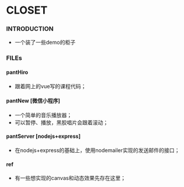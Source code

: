 
# CLOSET

### INTRODUCTION
+ 一个装了一些demo的柜子

### FILEs

#### pantHiro
+ 跟着网上的vue写的课程代码；

#### pantNew [微信小程序]
+ 一个简单的音乐播放器；
+ 可以暂停、播放，黑胶唱片会跟着滚动；

#### pantServer [nodejs+express]
+ 在nodejs+express的基础上，使用nodemailer实现的发送邮件的接口；

#### ref 
+ 有一些想实现的canvas和动态效果先存在这里；